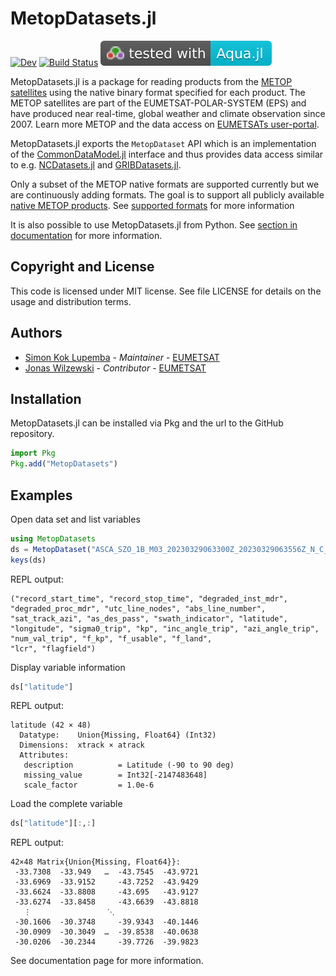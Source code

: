 # MetopDatasets.jl
[![Dev](https://img.shields.io/badge/docs-dev-blue.svg)](https://eumetsat.github.io/MetopDatasets.jl/dev/)
[![Build Status](https://github.com/eumetsat/MetopDatasets.jl/actions/workflows/CI.yml/badge.svg?branch=main)](https://github.com/eumetsat/MetopDatasets.jl/actions/workflows/CI.yml?query=branch%3Amain)
[![Aqua QA](https://raw.githubusercontent.com/JuliaTesting/Aqua.jl/master/badge.svg)](https://github.com/JuliaTesting/Aqua.jl)

MetopDatasets.jl is a package for reading products from the [METOP satellites](https://www.eumetsat.int/our-satellites/metop-series) using the native binary format specified for each product. The METOP satellites are part of the EUMETSAT-POLAR-SYSTEM (EPS) and have produced near real-time, global weather and climate observation since 2007. Learn more METOP and the data access on [EUMETSATs user-portal](https://user.eumetsat.int/dashboard).

MetopDatasets.jl exports the `MetopDataset` API which is an implementation of the [CommonDataModel.jl](https://github.com/JuliaGeo/CommonDataModel.jl) interface and thus provides data access similar to e.g. [NCDatasets.jl](https://github.com/JuliaGeo/NCDatasets.jl) and [GRIBDatasets.jl](https://github.com/JuliaGeo/GRIBDatasets.jl).

Only a subset of the METOP native formats are supported currently but we are continuously adding formats. The goal is to support all publicly available [native METOP products](https://data.eumetsat.int/extended?query=&filter=satellite__Metop&filter=availableFormats__EPS%20Native). See [supported formats](https://eumetsat.github.io/MetopDatasets.jl/dev/#Supported-formats) for more information

It is also possible to use MetopDatasets.jl from Python. See [section in documentation](https://eumetsat.github.io/MetopDatasets.jl/dev/python) for more information.

## Copyright and License
This code is licensed under MIT license. See file LICENSE for details on the usage and distribution terms.
  
## Authors
* [Simon Kok Lupemba](mailto://simon.koklupemba@eumetsat.int) - *Maintainer* - [EUMETSAT](http://www.eumetsat.int)
* [Jonas Wilzewski](mailto://jonas.wilzewski@eumetsat.int) - *Contributor* - [EUMETSAT](http://www.eumetsat.int)

## Installation
MetopDatasets.jl can be installed via Pkg and the url to the GitHub repository.

```julia
import Pkg
Pkg.add("MetopDatasets") 
```

## Examples
Open data set and list variables
```julia
using MetopDatasets
ds = MetopDataset("ASCA_SZO_1B_M03_20230329063300Z_20230329063556Z_N_C_20230329081417Z");
keys(ds)
```
REPL output:
```
("record_start_time", "record_stop_time", "degraded_inst_mdr", "degraded_proc_mdr", "utc_line_nodes", "abs_line_number", "sat_track_azi", "as_des_pass", "swath_indicator", "latitude", "longitude", "sigma0_trip", "kp", "inc_angle_trip", "azi_angle_trip", "num_val_trip", "f_kp", "f_usable", "f_land", 
"lcr", "flagfield")
```
Display variable information

```julia
ds["latitude"]
```
REPL output:
```
latitude (42 × 48)
  Datatype:    Union{Missing, Float64} (Int32)
  Dimensions:  xtrack × atrack
  Attributes:
   description          = Latitude (-90 to 90 deg)
   missing_value        = Int32[-2147483648]
   scale_factor         = 1.0e-6
```
Load the complete variable
```julia
ds["latitude"][:,:]
```
REPL output:
```
42×48 Matrix{Union{Missing, Float64}}:
 -33.7308  -33.949   …  -43.7545  -43.9721
 -33.6969  -33.9152     -43.7252  -43.9429
 -33.6624  -33.8808     -43.695   -43.9127
 -33.6274  -33.8458     -43.6639  -43.8818
   ⋮                 ⋱                    
 -30.1606  -30.3748     -39.9343  -40.1446
 -30.0909  -30.3049  …  -39.8538  -40.0638
 -30.0206  -30.2344     -39.7726  -39.9823
```
See documentation page for more information.